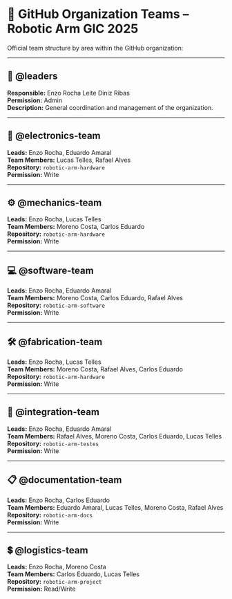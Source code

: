 # 👥 GitHub Organization Teams – Robotic Arm GIC 2025

Official team structure by area within the GitHub organization:

---

## 👑 @leaders
**Responsible:** Enzo Rocha Leite Diniz Ribas  
**Permission:** Admin  
**Description:** General coordination and management of the organization.

---

## 🔌 @electronics-team
**Leads:** Enzo Rocha, Eduardo Amaral  
**Team Members:** Lucas Telles, Rafael Alves  
**Repository:** `robotic-arm-hardware`  
**Permission:** Write

---

## ⚙️ @mechanics-team
**Leads:** Enzo Rocha, Lucas Telles  
**Team Members:** Moreno Costa, Carlos Eduardo  
**Repository:** `robotic-arm-hardware`  
**Permission:** Write

---

## 💻 @software-team
**Leads:** Enzo Rocha, Eduardo Amaral  
**Team Members:** Moreno Costa, Carlos Eduardo, Rafael Alves  
**Repository:** `robotic-arm-software`  
**Permission:** Write

---

## 🛠️ @fabrication-team
**Leads:** Enzo Rocha, Lucas Telles  
**Team Members:** Moreno Costa, Rafael Alves, Carlos Eduardo  
**Repository:** `robotic-arm-hardware`  
**Permission:** Write

---

## 🧪 @integration-team
**Leads:** Enzo Rocha, Eduardo Amaral  
**Team Members:** Rafael Alves, Moreno Costa, Carlos Eduardo, Lucas Telles  
**Repository:** `robotic-arm-testes`  
**Permission:** Write

---

## 📋 @documentation-team
**Leads:** Enzo Rocha, Carlos Eduardo  
**Team Members:** Eduardo Amaral, Lucas Telles, Moreno Costa, Rafael Alves  
**Repository:** `robotic-arm-docs`  
**Permission:** Write

---

## 💲 @logistics-team
**Leads:** Enzo Rocha, Moreno Costa  
**Team Members:** Carlos Eduardo, Lucas Telles  
**Repository:** `robotic-arm-project`  
**Permission:** Read/Write
